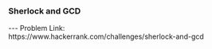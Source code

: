 <h3>Sherlock and GCD</h3>
---
Problem Link:<br/>
https://www.hackerrank.com/challenges/sherlock-and-gcd